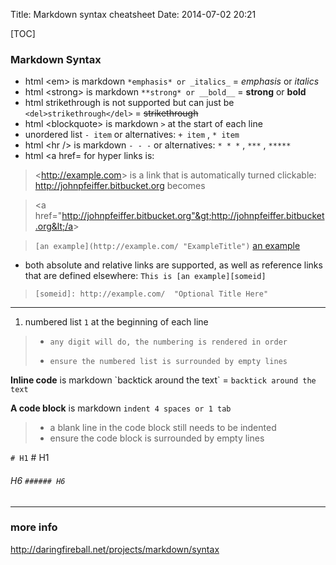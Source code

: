 Title: Markdown syntax cheatsheet
Date: 2014-07-02 20:21

[TOC]

### Markdown Syntax

- html &lt;em&gt; is markdown `*emphasis* or _italics_` = *emphasis* or _italics_ 
- html &lt;strong&gt; is markdown `**strong* or __bold__` = **strong** or __bold__
- html strikethrough is not supported but can just be `<del>strikethrough</del>` = <del>strikethrough</del>
- html &lt;blockquote&gt; is markdown `>` at the start of each line
- unordered list `- item` or alternatives: `+ item` , `* item`
- html &lt;hr /&gt; is markdown `- - -` or alternatives: `* * *` , `***` , `*****`
- html &lt;a href= for hyper links is:

> &lt;http://example.com&gt; is a link that is automatically turned clickable:
> <http://johnpfeiffer.bitbucket.org>  becomes 

> &lt;a href="http://johnpfeiffer.bitbucket.org"&gt;http://johnpfeiffer.bitbucket.org&lt;/a&gt;

> `[an example](http://example.com/ "ExampleTitle")` [an example](/about-john-pfeiffer "ExampleTitle") 

- both absolute and relative links are supported, as well as reference links that are defined elsewhere:
`This is [an example][someid]`
> `[someid]: http://example.com/  "Optional Title Here"`
- - - 

1. numbered list `1` at the beginning of each line
> -     any digit will do, the numbering is rendered in order
> -     ensure the numbered list is surrounded by empty lines


**Inline code** is markdown \`backtick around the text\` = `backtick around the text`

**A code block** is markdown `indent 4 spaces or 1 tab`
> -    a blank line in the code block still needs to be indented
> -    ensure the code block is surrounded by empty lines
    

`# H1` # H1  
###### H6  `###### H6`

- - -
### more info
<http://daringfireball.net/projects/markdown/syntax>

